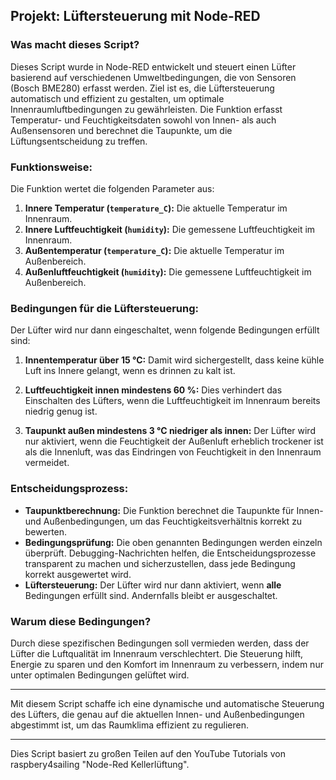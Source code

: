 ## Projekt: Lüftersteuerung mit Node-RED

### Was macht dieses Script?

Dieses Script wurde in Node-RED entwickelt und steuert einen Lüfter basierend auf verschiedenen Umweltbedingungen, die von Sensoren (Bosch BME280) erfasst werden. Ziel ist es, die Lüftersteuerung automatisch und effizient zu gestalten, um optimale Innenraumluftbedingungen zu gewährleisten. Die Funktion erfasst Temperatur- und Feuchtigkeitsdaten sowohl von Innen- als auch Außensensoren und berechnet die Taupunkte, um die Lüftungsentscheidung zu treffen.

### Funktionsweise:

Die Funktion wertet die folgenden Parameter aus:

1. **Innere Temperatur (`temperature_C`):** Die aktuelle Temperatur im Innenraum.
2. **Innere Luftfeuchtigkeit (`humidity`):** Die gemessene Luftfeuchtigkeit im Innenraum.
3. **Außentemperatur (`temperature_C`):** Die aktuelle Temperatur im Außenbereich.
4. **Außenluftfeuchtigkeit (`humidity`):** Die gemessene Luftfeuchtigkeit im Außenbereich.

### Bedingungen für die Lüftersteuerung:

Der Lüfter wird nur dann eingeschaltet, wenn folgende Bedingungen erfüllt sind:

1. **Innentemperatur über 15 °C:** Damit wird sichergestellt, dass keine kühle Luft ins Innere gelangt, wenn es drinnen zu kalt ist.
   
2. **Luftfeuchtigkeit innen mindestens 60 %:** Dies verhindert das Einschalten des Lüfters, wenn die Luftfeuchtigkeit im Innenraum bereits niedrig genug ist.

3. **Taupunkt außen mindestens 3 °C niedriger als innen:** Der Lüfter wird nur aktiviert, wenn die Feuchtigkeit der Außenluft erheblich trockener ist als die Innenluft, was das Eindringen von Feuchtigkeit in den Innenraum vermeidet.

### Entscheidungsprozess:

- **Taupunktberechnung:** Die Funktion berechnet die Taupunkte für Innen- und Außenbedingungen, um das Feuchtigkeitsverhältnis korrekt zu bewerten.
- **Bedingungsprüfung:** Die oben genannten Bedingungen werden einzeln überprüft. Debugging-Nachrichten helfen, die Entscheidungsprozesse transparent zu machen und sicherzustellen, dass jede Bedingung korrekt ausgewertet wird.
- **Lüftersteuerung:** Der Lüfter wird nur dann aktiviert, wenn **alle** Bedingungen erfüllt sind. Andernfalls bleibt er ausgeschaltet.

### Warum diese Bedingungen?

Durch diese spezifischen Bedingungen soll vermieden werden, dass der Lüfter die Luftqualität im Innenraum verschlechtert. Die Steuerung hilft, Energie zu sparen und den Komfort im Innenraum zu verbessern, indem nur unter optimalen Bedingungen gelüftet wird.

---

Mit diesem Script schaffe ich eine dynamische und automatische Steuerung des Lüfters, die genau auf die aktuellen Innen- und Außenbedingungen abgestimmt ist, um das Raumklima effizient zu regulieren.

---

Dies Script basiert zu großen Teilen auf den YouTube Tutorials von
raspbery4sailing "Node-Red Kellerlüftung".

